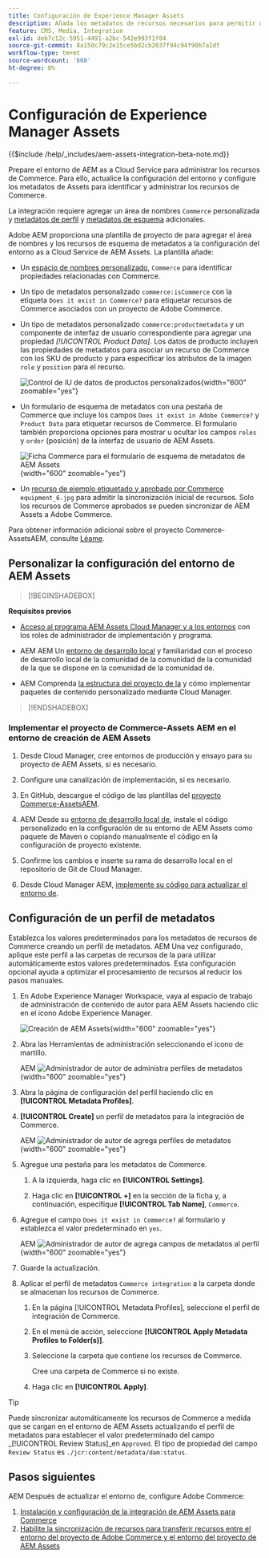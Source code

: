 ```yaml
---
title: Configuración de Experience Manager Assets
description: Añada los metadatos de recursos necesarios para permitir que la integración de AEM Assets para Commerce sincronice recursos entre proyectos de Adobe Commerce y Experience Manager Assets.
feature: CMS, Media, Integration
exl-id: deb7c12c-5951-4491-a2bc-542e993f1f84
source-git-commit: 8a150c79c2e15ce5bd2cb2037f94c94f90b7a1df
workflow-type: tm+mt
source-wordcount: '668'
ht-degree: 0%

---
```


# Configuración de Experience Manager Assets

{{$include /help/_includes/aem-assets-integration-beta-note.md}}

Prepare el entorno de AEM as a Cloud Service para administrar los recursos de Commerce. Para ello, actualice la configuración del entorno y configure los metadatos de Assets para identificar y administrar los recursos de Commerce.

La integración requiere agregar un área de nombres `Commerce` personalizada y [metadatos de perfil](https://experienceleague.adobe.com/en/docs/experience-manager-cloud-service/content/assets/manage/metadata-profiles) y [metadatos de esquema](https://experienceleague.adobe.com/en/docs/experience-manager-cloud-service/content/assets/manage/metadata-schemas) adicionales.

Adobe AEM proporciona una plantilla de proyecto de para agregar el área de nombres y los recursos de esquema de metadatos a la configuración del entorno as a Cloud Service de AEM Assets. La plantilla añade:

- Un [espacio de nombres personalizado](https://github.com/ankumalh/assets-commerce/blob/main/ui.config/jcr_root/apps/commerce/config/org.apache.sling.jcr.repoinit.RepositoryInitializer~commerce-namespaces.cfg.json), `Commerce` para identificar propiedades relacionadas con Commerce.

- Un tipo de metadatos personalizado `commerce:isCommerce` con la etiqueta `Does it exist in Commerce?` para etiquetar recursos de Commerce asociados con un proyecto de Adobe Commerce.

- Un tipo de metadatos personalizado `commerce:productmetadata` y un componente de interfaz de usuario correspondiente para agregar una propiedad *[!UICONTROL Product Data]*. Los datos de producto incluyen las propiedades de metadatos para asociar un recurso de Commerce con los SKU de producto y para especificar los atributos de la imagen `role` y `position` para el recurso.

  ![Control de IU de datos de productos personalizados](./assets/aem-commerce-sku-metadata-fields-from-template.png){width="600" zoomable="yes"}

- Un formulario de esquema de metadatos con una pestaña de Commerce que incluye los campos `Does it exist in Adobe Commerce?` y `Product Data` para etiquetar recursos de Commerce. El formulario también proporciona opciones para mostrar u ocultar los campos `roles` y `order` (posición) de la interfaz de usuario de AEM Assets.

  ![Ficha Commerce para el formulario de esquema de metadatos de AEM Assets](./assets/assets-configure-metadata-schema-form-editor.png){width="600" zoomable="yes"}

- Un [recurso de ejemplo etiquetado y aprobado por Commerce](https://github.com/ankumalh/assets-commerce/blob/main/ui.content/src/main/content/jcr_root/content/dam/wknd/en/activities/hiking/equipment_6.jpg/.content.xml) `equipment_6.jpg` para admitir la sincronización inicial de recursos. Solo los recursos de Commerce aprobados se pueden sincronizar de AEM Assets a Adobe Commerce.

Para obtener información adicional sobre el proyecto Commerce-AssetsAEM, consulte [Léame](https://github.com/ankumalh/assets-commerce).

## Personalizar la configuración del entorno de AEM Assets

>[!BEGINSHADEBOX]

**Requisitos previos**

- [Acceso al programa AEM Assets Cloud Manager y a los entornos](https://experienceleague.adobe.com/en/docs/experience-manager-cloud-service/content/onboarding/journey/cloud-manager#access-sysadmin-bo) con los roles de administrador de implementación y programa.

- AEM AEM Un [entorno de desarrollo local](https://experienceleague.adobe.com/en/docs/experience-manager-learn/cloud-service/local-development-environment-set-up/overview) y familiaridad con el proceso de desarrollo local de la comunidad de la comunidad de la comunidad de la que se dispone en la comunidad de la comunidad de.

- AEM Comprenda [la estructura del proyecto de la](https://experienceleague.adobe.com/es/docs/experience-manager-cloud-service/content/implementing/developing/aem-project-content-package-structure) y cómo implementar paquetes de contenido personalizado mediante Cloud Manager.

>[!ENDSHADEBOX]

### Implementar el proyecto de Commerce-Assets AEM en el entorno de creación de AEM Assets

1. Desde Cloud Manager, cree entornos de producción y ensayo para su proyecto de AEM Assets, si es necesario.

1. Configure una canalización de implementación, si es necesario.

1. En GitHub, descargue el código de las plantillas del [proyecto Commerce-AssetsAEM](https://github.com/ankumalh/assets-commerce).

1. AEM Desde su [entorno de desarrollo local de](https://experienceleague.adobe.com/en/docs/experience-manager-learn/cloud-service/local-development-environment-set-up/overview), instale el código personalizado en la configuración de su entorno de AEM Assets como paquete de Maven o copiando manualmente el código en la configuración de proyecto existente.

1. Confirme los cambios e inserte su rama de desarrollo local en el repositorio de Git de Cloud Manager.

1. Desde Cloud Manager AEM, [implemente su código para actualizar el entorno de](https://experienceleague.adobe.com/en/docs/experience-manager-cloud-service/content/implementing/using-cloud-manager/deploy-code#deploying-code-with-cloud-manager).

## Configuración de un perfil de metadatos

Establezca los valores predeterminados para los metadatos de recursos de Commerce creando un perfil de metadatos. AEM Una vez configurado, aplique este perfil a las carpetas de recursos de la para utilizar automáticamente estos valores predeterminados. Esta configuración opcional ayuda a optimizar el procesamiento de recursos al reducir los pasos manuales.

1. En Adobe Experience Manager Workspace, vaya al espacio de trabajo de administración de contenido de autor para AEM Assets haciendo clic en el icono Adobe Experience Manager.

   ![Creación de AEM Assets](./assets/aem-assets-authoring.png){width="600" zoomable="yes"}

1. Abra las Herramientas de administración seleccionando el icono de martillo.

   AEM ![Administrador de autor de administra perfiles de metadatos](./assets/aem-manage-metadata-profiles.png){width="600" zoomable="yes"}

1. Abra la página de configuración del perfil haciendo clic en **[!UICONTROL Metadata Profiles]**.

1. **[!UICONTROL Create]** un perfil de metadatos para la integración de Commerce.

   AEM ![Administrador de autor de agrega perfiles de metadatos ](./assets/aem-create-metadata-profile.png){width="600" zoomable="yes"}

1. Agregue una pestaña para los metadatos de Commerce.

   1. A la izquierda, haga clic en **[!UICONTROL Settings]**.

   1. Haga clic en **[!UICONTROL +]** en la sección de la ficha y, a continuación, especifique **[!UICONTROL Tab Name]**, `Commerce`.

1. Agregue el campo `Does it exist in Commerce?` al formulario y establezca el valor predeterminado en `yes`.

   AEM ![Administrador de autor de agrega campos de metadatos al perfil](./assets/aem-edit-metadata-profile-fields.png){width="600" zoomable="yes"}

1. Guarde la actualización.

1. Aplicar el perfil de metadatos `Commerce integration` a la carpeta donde se almacenan los recursos de Commerce.

   1. En la página [!UICONTROL  Metadata Profiles], seleccione el perfil de integración de Commerce.

   1. En el menú de acción, seleccione **[!UICONTROL Apply Metadata Profiles to Folder(s)]**.

   1. Seleccione la carpeta que contiene los recursos de Commerce.

      Cree una carpeta de Commerce si no existe.

   1. Haga clic en **[!UICONTROL Apply]**.

>[!TIP]
>
>Puede sincronizar automáticamente los recursos de Commerce a medida que se cargan en el entorno de AEM Assets actualizando el perfil de metadatos para establecer el valor predeterminado del campo _[!UICONTROL Review Status]_en `Approved`. El tipo de propiedad del campo `Review Status` es `./jcr:content/metadata/dam:status`.


## Pasos siguientes

AEM Después de actualizar el entorno de, configure Adobe Commerce:

1. [Instalación y configuración de la integración de AEM Assets para Commerce](aem-assets-configure-commerce.md)
2. [Habilite la sincronización de recursos para transferir recursos entre el entorno del proyecto de Adobe Commerce y el entorno del proyecto de AEM Assets](aem-assets-setup-synchronization.md)

